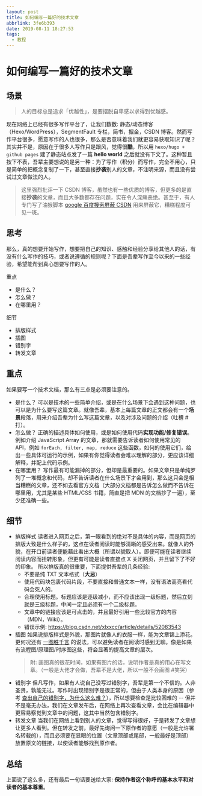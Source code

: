 ```yaml
---
layout: post
title: 如何编写一篇好的技术文章
abbrlink: 3fe6b393
date: 2019-08-11 18:27:53
tags:
  - 教程
---
```


# 如何编写一篇好的技术文章

## 场景

> 人的目标总是追求「优越性」，是要摆脱自卑感以求得到优越感。

现在网络上已经有很多写作平台了，让我们数数: 静态/动态博客（Hexo/WordPress），SegmentFault 专栏，简书，掘金，CSDN 博客。然而写作平台很多，愿意写作的人也很多，那么是否意味着我们就更容易获取知识了呢？其实并不是，原因在于很多人写作只是跟风，觉得很**酷**，所以用 `hexo/hugo + github pages` 建了静态站点发了一篇 **hello world** 之后就没有下文了。这种暂且按下不表，吾辈主要想说的是另一种：为了写作（~~积分~~）而写作，完全不用心，只是简单的把概念复制了一下，甚至直接**抄袭**别人的文章，不注明来源，而且没有尝试过文章做法的人。

> 这里强烈批评一下 CSDN 博客，虽然也有一些优质的博客，但更多的是直接**抄袭**的文章，而且大多数都存在问题，实在令人深痛恶绝。甚至于，有人专门写了油猴脚本 [google 百度搜索屏蔽 CSDN](https://greasyfork.org/zh-CN/scripts/375279) 用来屏蔽它，糟糕程度可见一斑。

## 思考

那么，真的想要开始写作，想要把自己的知识、感触和经验分享给其他人的话，有没有什么写作的技巧，或者说遵循的规则呢？下面是吾辈写作至今以来的一些经验，希望能帮到真心想要写作的人。

重点

- 是什么？
- 怎么做？
- 在哪里用？

细节

- 排版样式
- 插图
- 错别字
- 转发文章

## 重点

如果要写一个技术文档，那么有三点是必须要注意的。

- 是什么？
  可以是技术的一些简单介绍，或是在什么场景下会遇到这种问题，也可以是为什么要写这篇文章。就像吾辈，基本上每篇文章的正文都会有一个**场景**段落，用来介绍吾辈为什么写这篇文章，以及对涉及问题的介绍（吐槽 #打）。
- 怎么做？
  正确的描述具体如何使用，或是如何使用代码**实现功能/修复错误**。例如介绍 JavaScript Array 的文章，那就需要告诉读者如何使用常见的 API，例如 `forEach, filter, map, reduce` 这些函数，如何的使用它们，给出一些具体可运行的示例，如果有你觉得读者会难以理解的部分，更应该详细解释，并配上代码示例。
- 在哪里用？
  写作最有可能漏掉的部分，但却是最重要的。如果文章只是单纯罗列了一堆概念和代码，却不告诉读者在什么场景下才会用到，那么这只会是相当糟糕的文章，还不如去看官方文档（大部分文档都是告诉怎么做而不告诉在哪里用，尤其是某些 HTML/CSS 书籍，简直是把 MDN 的文档抄了一遍），至少还准确一些。

## 细节

- 排版样式
  读者进入网页之后，第一眼看到的绝对不是具体的内容，而是网页的排版大致是什么样子的，这点在读者阅读时能够清晰的感受出来。就像人的外貌，在开口前读者便能藉此看出大概（所谓以貌取人）。即便可能在读者继续阅读内容而扭转形象，但更有可能是读者直接点 X 关闭网页，并且留下了不好的印象。
  所以排版真的很重要，下面提供吾辈的几条经验:
  - 不要是纯 TXT 文本格式（**大忌**）
  - 使用代码块包裹代码片段，不要直接和普通文本一样，没有语法高亮看代码会死人的。
  - 合理使用标题。标题应该是逐级减小，而不应该出现一级标题，然后立刻就是三级标题，中间一定且必须有一个二级标题。
  - 文章中的链接应该是可点击的，并且最好引用一些比较官方的内容（MDN，Wiki）。
  - 错误示例: <https://blog.csdn.net/xlxxcc/article/details/52083543>
- 插图
  如果说排版样式是外貌，那图片就像人的衣服一样，能为文章锦上添花。更何况还有 [一图胜千言](https://zh.wikipedia.org/wiki/%E4%B8%80%E7%95%AB%E5%8B%9D%E5%8D%83%E8%A8%80) 的说法，可以避免读者在阅读时感到无聊。像是如果有流程图/原理图/时序图这些，将会显著的提高文章的层次。
  > 附: 画图真的很花时间，如果有图片的话，说明作者是真的用心在写文章。（一般是大佬才会做，吾辈不是大佬，所以一般不会画图 #笑哭）
- 错别字
  但凡写作，如果有人说自己没写过错别字，吾辈是第一个不信的。人非圣贤，孰能无过。写作时出现错别字是很正常的，但由于人类本身的原因（参考 [查出自己的错别字，为什么这么难？](https://www.guokr.com/article/439010/)），所以想要检查是比较困难的 -- 但并不是毫无办法，我们在文章发布后，在网络上再次查看文章，会比在编辑器中更容易察觉到文章中的问题，这其中当然包含错别字。
- 转发文章
  当我们在网络上看到别人的文章，觉得写得很好，于是转发了文章想让更多人看到。但在转发之前，最好先询问一下原作者的意愿（一般是允许署名转载的），而且必须要在显眼的位置（文章顶部或尾部，一般最好是顶部）放置原文的链接，以使读者能够找到原作者。

## 总结

上面说了这么多，还有最后一句话要送给大家: **保持作者这个称呼的基本水平和对读者的基本尊重**。

